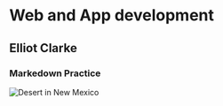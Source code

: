 # Web and App development

## Elliot Clarke

### Markedown Practice

![Desert in New Mexico](mark-down/new_mexico.jpg)

